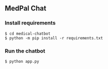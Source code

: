 ## MedPal Chat

### Install requirements
```
$ cd medical-chatbot
$ python -m pip install -r requirements.txt
```
### Run the chatbot
```
$ python app.py
```